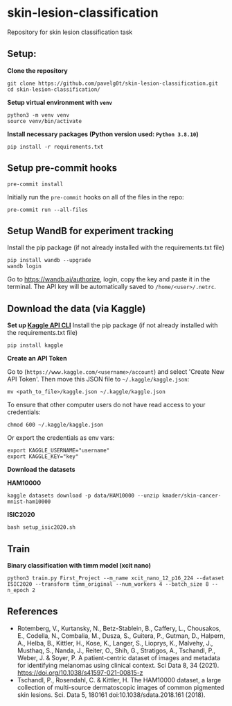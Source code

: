 # skin-lesion-classification
Repository for skin lesion classification task


## Setup:
**Clone the repository**
```
git clone https://github.com/pavelg0t/skin-lesion-classification.git
cd skin-lesion-classification/
```

**Setup virtual environment with `venv`**
```
python3 -m venv venv
source venv/bin/activate
```
**Install necessary packages (Python version used: `Python 3.8.10`)**
```
pip install -r requirements.txt
```

## Setup pre-commit hooks
```
pre-commit install
```
Initially run the `pre-commit` hooks on all of the files in the repo:
```
pre-commit run --all-files
```
## Setup WandB for experiment tracking
Install the pip package (if not already installed with the requirements.txt file)
```
pip install wandb --upgrade
wandb login
```
Go to https://wandb.ai/authorize, login, copy the key and paste it in the terminal. The API key will be automatically saved to `/home/<user>/.netrc`.

## Download the data (via Kaggle)
**Set up [Kaggle API CLI](https://github.com/Kaggle/kaggle-api)**
Install the pip package (if not already installed with the requirements.txt file)
```
pip install kaggle
```
**Create an API Token**

Go to (`https://www.kaggle.com/<username>/account`) and select 'Create New API Token'.
Then move this JSON file to `~/.kaggle/kaggle.json`:
```
mv <path_to_file>/kaggle.json ~/.kaggle/kaggle.json
```
To ensure that other computer users do not have read access to your credentials:
```
chmod 600 ~/.kaggle/kaggle.json
```

Or export the credentials as env vars:
```
export KAGGLE_USERNAME="username"
export KAGGLE_KEY="key"
```

**Download the datasets**

**HAM10000**
```
kaggle datasets download -p data/HAM10000 --unzip kmader/skin-cancer-mnist-ham10000
```

**ISIC2020**
```
bash setup_isic2020.sh
```

## Train
**Binary classification with timm model (xcit nano)**
```
python3 train.py First_Project --m_name xcit_nano_12_p16_224 --dataset ISIC2020 --transform timm_original --num_workers 4 --batch_size 8 --n_epoch 2
```


## References

- Rotemberg, V., Kurtansky, N., Betz-Stablein, B., Caffery, L., Chousakos, E., Codella, N., Combalia, M., Dusza, S., Guitera, P., Gutman, D., Halpern, A., Helba, B., Kittler, H., Kose, K., Langer, S., Lioprys, K., Malvehy, J., Musthaq, S., Nanda, J., Reiter, O., Shih, G., Stratigos, A., Tschandl, P., Weber, J. & Soyer, P. A patient-centric dataset of images and metadata for identifying melanomas using clinical context. Sci Data 8, 34 (2021). https://doi.org/10.1038/s41597-021-00815-z
- Tschandl, P., Rosendahl, C. & Kittler, H. The HAM10000 dataset, a large collection of multi-source dermatoscopic images of common pigmented skin lesions. Sci. Data 5, 180161 doi:10.1038/sdata.2018.161 (2018).

